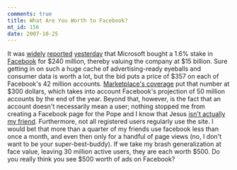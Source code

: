 ```yaml
--- 
comments: true
title: What Are You Worth to Facebook?
mt_id: 156
date: 2007-10-25
---
```

It was [widely](http://online.wsj.com/public/article/SB119323518308669856-taIGTD5mNZR6XBXowkbFgXcyGx0_20071123.html?mod=tff_main_tff_top) [reported](http://www.businessweek.com/technology/content/oct2007/tc20071024_654439.htm?chan=top+news_top+news+index_top+story)  [yesterday](http://money.cnn.com/2007/10/24/magazines/fortune/fastforward_microsoft_facebook.fortune/?postversion=2007102508) that Microsoft bought a 1.6% stake in [Facebook](http://facebook.com) for $240 million, thereby valuing the company at $15 billion.  Sure getting in on such a huge cache of advertising-ready eyeballs and consumer data is worth a lot, but the bid puts a price of $357 on each of Facebook's 42 million accounts.  [Marketplace's coverage](http://marketplace.publicradio.org/display/web/2007/10/24/web_2_q/) put that number at $300 dollars, which takes into account Facebook's projection of 50 million accounts by the end of the year.  Beyond that, however, is the fact that an account doesn't necessarily mean a user; nothing stopped me from creating a Facebook page for the Pope and I know that Jesus [isn't actually my friend](https://dinomite.net/index.php?tag=atheism).  Furthermore, not all registered users regularly use the site.  I would bet that more than a quarter of my friends use facebook less than once a month, and even then only for a handful of page views (no, I don't want to be your super-best-buddy).  If we take my brash generalization at face value, leaving 30 million active users, they are each worth $500.  Do you really think you see $500 worth of ads on Facebook?
